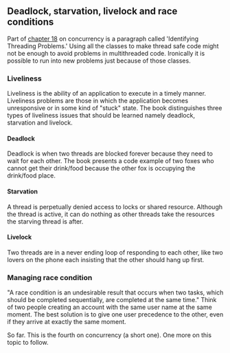 ## Deadlock, starvation, livelock and race conditions

Part of [chapter 18](https://www.amazon.com/gp/product/B08DF4R2V9/ref=ppx_yo_dt_b_d_asin_title_351_o00?ie=UTF8&psc=1) on concurrency is a paragraph called 'Identifying Threading Problems.' Using all the classes to make thread safe code might not be enough to avoid problems in multithreaded code. Ironically it is possible to run into new problems just because of those classes. 

### Liveliness

Liveliness is the ability of an application to execute in a timely manner. Liveliness problems are those in which the application becomes unresponsive or in some kind of "stuck" state. The book distinguishes three types of liveliness issues that should be learned namely deadlock, starvation and livelock.

#### Deadlock

Deadlock is when two threads are blocked forever because they need to wait for each other. The book presents a code example of two foxes who cannot get their drink/food because the other fox is occupying the drink/food place. 

#### Starvation

A thread is perpetually denied access to locks or shared resource. Although the thread is active, it can do nothing as other threads take the resources the starving thread is after.

#### Livelock

Two threads are in a never ending loop of responding to each other, like two lovers on the phone each insisting that the other should hang up first.

### Managing race condition

"A race condition is an undesirable result that occurs when two tasks, which should be completed sequentially, are completed at the same time." Think of two people creating an account with the same user name at the same moment. The best solution is to give one user precedence to the other, even if they arrive at exactly the same moment.

So far. This is the fourth on concurrency (a short one). One more on this topic to follow.

